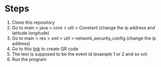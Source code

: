 # Steps

1. Clone this repository
2. Go to main > java > core > util > Constant (change the ip address and latitude longitude)
3. Go to main > res > xml > util > network_security_config (change the ip address)
4. Go to this [link](https://www.qr-code-generator.com/solutions/text-qr-code/) to create QR code
5. The text is supposed to be the event id (example 1 or 2 and so on)
6. Run the program
